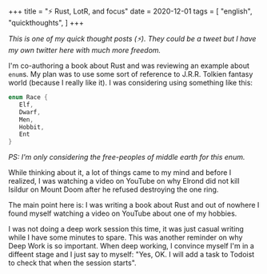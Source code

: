 +++
title = "⚡ Rust, LotR, and focus"
date = 2020-12-01
tags = [
    "english",
    "quickthoughts",
]
+++

_This is one of my quick thought posts (⚡). They could be a tweet but I have my
own twitter here with much more freedom._

I'm co-authoring a book about Rust and was reviewing an example about `enum`s.
My plan was to use some sort of reference to J.R.R. Tolkien fantasy world
(because I really like it). I was considering using something like this:

```rust
enum Race {
   Elf,
   Dwarf,
   Men,
   Hobbit,
   Ent
}
```

_PS: I'm only considering the free-peoples of middle earth for this enum._

While thinking about it, a lot of things came to my mind and before I realized,
I was watching a video on YouTube on why Elrond did not kill Isildur on Mount
Doom after he refused destroying the one ring.

The main point here is: I was writing a book about Rust and out of nowhere I
found myself watching a video on YouTube about one of my hobbies.

I was not doing a deep work session this time, it was just casual writing while
I have some minutes to spare. This was another reminder on why Deep Work is so
important. When deep working, I convince myself I'm in a diffeent stage and I
just say to myself: "Yes, OK. I will add a task to Todoist to check that when
the session starts".
